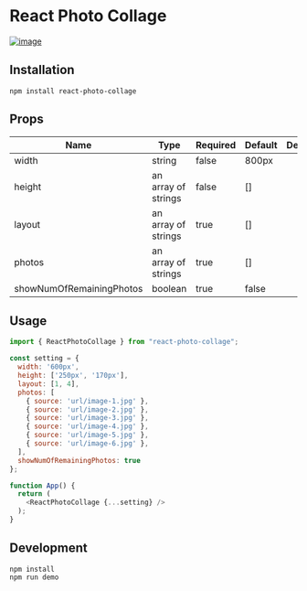 # React Photo Collage

[![image](https://nodei.co/npm/react-photo-collage.png?downloads=true&stars=true)](https://www.npmjs.com/package/react-photo-collage)

## Installation

```
npm install react-photo-collage
```

## Props

<table class="table table-bordered table-striped">
  <thead>
    <tr>
      <th style="width: 100px;">Name</th>
      <th style="width: 50px;">Type</th>
      <th style="width: 50px;">Required</th>
      <th style="width: 50px;">Default</th>
      <th style="width: 50px;">Description</th>
    </tr>
  </thead>
  <tbody>
    <tr>
      <td>width</td>
      <td>string</td>
      <td>false</td>
      <td>800px</td>
      <td></td>
    </tr>
    <tr>
      <td>height</td>
      <td>an array of strings</td>
      <td>false</td>
      <td>[]</td>
      <td></td>
    </tr>
    <tr>
      <td>layout</td>
      <td>an array of strings</td>
      <td>true</td>
      <td>[]</td>
      <td></td>
    </tr>
    <tr>
      <td>photos</td>
      <td>an array of strings</td>
      <td>true</td>
      <td>[]</td>
      <td></td>
    </tr>
    <tr>
      <td>showNumOfRemainingPhotos</td>
      <td>boolean</td>
      <td>true</td>
      <td>false</td>
      <td></td>
    </tr>
  </tbody>
</table>

## Usage
```js
import { ReactPhotoCollage } from "react-photo-collage";

const setting = {
  width: '600px',
  height: ['250px', '170px'],
  layout: [1, 4],
  photos: [
    { source: 'url/image-1.jpg' },
    { source: 'url/image-2.jpg' },
    { source: 'url/image-3.jpg' },
    { source: 'url/image-4.jpg' },
    { source: 'url/image-5.jpg' },
    { source: 'url/image-6.jpg' },
  ],
  showNumOfRemainingPhotos: true
};

function App() {
  return (
    <ReactPhotoCollage {...setting} />
  );
}
```

## Development
```
npm install
npm run demo
```
